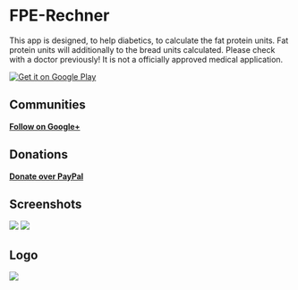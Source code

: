 # FPE-Rechner
This app is designed, to help diabetics, to calculate the fat protein units.
Fat protein units will additionally to the bread units calculated.
Please check with a doctor previously!
It is not a officially approved medical application.

<a href="https://play.google.com/store/apps/details?id=de.crazyinfo.fpe_rechner">
<img alt="Get it on Google Play" src="http://steverichey.github.io/google-play-badge-svg/img/en_get.svg" /></a>

## Communities
[**Follow on Google+**](https://plus.google.com/communities/117606893613804534090/)

## Donations
[**Donate over PayPal**](https://www.paypal.com/cgi-bin/webscr?cmd=_s-xclick&hosted_button_id=697AGLBVATNAN)

## Screenshots
<img src="http://www.bilder-upload.eu/thumb/aae5dd-1475699771.png" />
<img src="http://www.bilder-upload.eu/thumb/cbf451-1475699977.png" />

## Logo
<img src="http://www.bilder-upload.eu/thumb/5ca473-1474374895.png" />